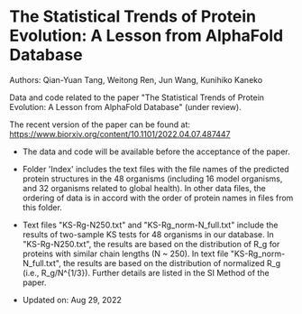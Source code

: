 # The Statistical Trends of Protein Evolution: A Lesson from AlphaFold Database

Authors: Qian-Yuan Tang, Weitong Ren, Jun Wang, Kunihiko Kaneko

Data and code related to the paper "The Statistical Trends of Protein Evolution: A Lesson from AlphaFold Database" (under review).

The recent version of the paper can be found at: <https://www.biorxiv.org/content/10.1101/2022.04.07.487447>

- The data and code will be available before the acceptance of the paper.

- Folder 'Index' includes the text files with the file names of the predicted protein structures in the 48 organisms (including 16 model organisms, and 32 organisms related to global health). In other data files, the ordering of data is in accord with the order of protein names in files from this folder.

- Text files "KS-Rg-N250.txt" and "KS-Rg_norm-N_full.txt" include the results of two-sample KS tests for 48 organisms in our database. In "KS-Rg-N250.txt", the results are based on the distribution of R_g for proteins with similar chain lengths (N ~ 250). In text file "KS-Rg_norm-N_full.txt", the results are based on the distribution of normalized R_g (i.e., R_g/N^{1/3}). Further details are listed in the SI Method of the paper.

- Updated on: Aug 29, 2022
